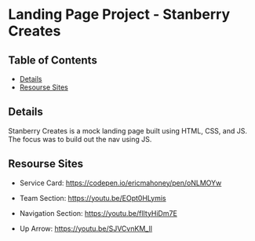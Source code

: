# Landing Page Project - Stanberry Creates

## Table of Contents

* [Details](#details)
* [Resourse Sites](#resourceSites)

## Details

Stanberry Creates is a mock landing page built using HTML, CSS, and JS. The focus was to build out the nav using JS. 

## Resourse Sites

- Service Card: https://codepen.io/ericmahoney/pen/oNLMOYw

- Team Section: https://youtu.be/EOpt0HLymis

- Navigation Section: https://youtu.be/flItyHiDm7E

- Up Arrow: https://youtu.be/SJVCvnKM_lI